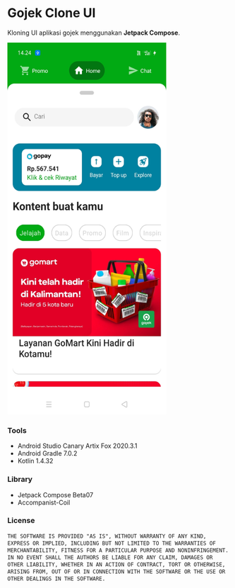 # Gojek Clone UI

Kloning UI aplikasi gojek menggunakan **Jetpack Compose**. 

<img height="840" width="360" src="https://raw.githubusercontent.com/farhanroy/compose-gojek-clone/main/art/home.jpg" />

### Tools

* Android Studio Canary Artix Fox 2020.3.1
* Android Gradle 7.0.2
* Kotlin 1.4.32


### Library
* Jetpack Compose Beta07
* Accompanist-Coil

### License
```
THE SOFTWARE IS PROVIDED "AS IS", WITHOUT WARRANTY OF ANY KIND,
EXPRESS OR IMPLIED, INCLUDING BUT NOT LIMITED TO THE WARRANTIES OF
MERCHANTABILITY, FITNESS FOR A PARTICULAR PURPOSE AND NONINFRINGEMENT.
IN NO EVENT SHALL THE AUTHORS BE LIABLE FOR ANY CLAIM, DAMAGES OR
OTHER LIABILITY, WHETHER IN AN ACTION OF CONTRACT, TORT OR OTHERWISE,
ARISING FROM, OUT OF OR IN CONNECTION WITH THE SOFTWARE OR THE USE OR
OTHER DEALINGS IN THE SOFTWARE.
```
